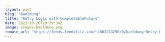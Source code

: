 ```yaml
---
layout: post
blog: "Baeldung"
title: "Retry Logic with CompletableFuture"
date: 2023-10-26T19:39:34Z
image: images/baeldung.png
remote_url: "https://feeds.feedblitz.com/~/803274290/0/baeldung~Retry-Logic-with-CompletableFuture"
---
```

